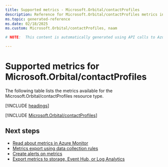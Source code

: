 ```yaml
---
title: Supported metrics - Microsoft.Orbital/contactProfiles
description: Reference for Microsoft.Orbital/contactProfiles metrics in Azure Monitor.
ms.topic: generated-reference
ms.date: 02/18/2025
ms.custom: Microsoft.Orbital/contactProfiles, naam

# NOTE:  This content is automatically generated using API calls to Azure. Any edits made on these files will be overwritten in the next run of the script. 

---
```


  
# Supported metrics for Microsoft.Orbital/contactProfiles
  
The following table lists the metrics available for the Microsoft.Orbital/contactProfiles resource type.  
  
  
[!INCLUDE [headings](~/reusable-content/ce-skilling/azure/includes/azure-monitor/reference/metrics/metrics-headings.md)]  
  
 

[!INCLUDE [Microsoft.Orbital/contactProfiles](~/reusable-content/ce-skilling/azure/includes/azure-monitor/reference/metrics/microsoft-orbital-contactprofiles-metrics-include.md)]  



## Next steps

- [Read about metrics in Azure Monitor](/azure/azure-monitor/data-platform)
- [Metrics export using data collection rules](/azure/azure-monitor/essentials/data-collection-metrics)
- [Create alerts on metrics](/azure/azure-monitor/alerts/alerts-overview)
- [Export metrics to storage, Event Hub, or Log Analytics](/azure/azure-monitor/essentials/platform-logs-overview)
